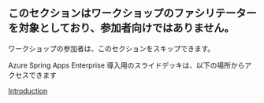 ## このセクションはワークショップのファシリテーターを対象としており、参加者向けではありません。

ワークショップの参加者は、このセクションをスキップできます。

Azure Spring Apps Enterprise 導入用のスライドデッキは、以下の場所からアクセスできます

[Introduction]()